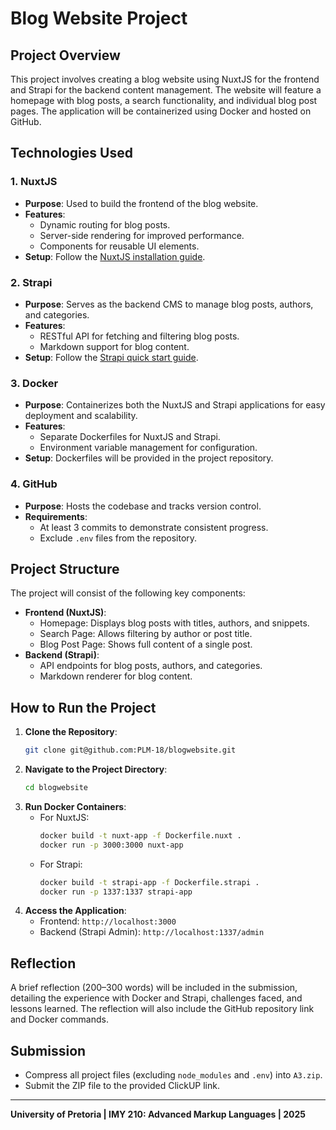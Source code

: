 # Blog Website Project

## Project Overview
This project involves creating a blog website using NuxtJS for the frontend and Strapi for the backend content management. The website will feature a homepage with blog posts, a search functionality, and individual blog post pages. The application will be containerized using Docker and hosted on GitHub.

## Technologies Used

### 1. **NuxtJS**
- **Purpose**: Used to build the frontend of the blog website.
- **Features**:
  - Dynamic routing for blog posts.
  - Server-side rendering for improved performance.
  - Components for reusable UI elements.
- **Setup**: Follow the [NuxtJS installation guide](https://nuxt.com/docs/getting-started/installation).

### 2. **Strapi**
- **Purpose**: Serves as the backend CMS to manage blog posts, authors, and categories.
- **Features**:
  - RESTful API for fetching and filtering blog posts.
  - Markdown support for blog content.
- **Setup**: Follow the [Strapi quick start guide](https://docs.strap.io/dev-docs/quick-start).

### 3. **Docker**
- **Purpose**: Containerizes both the NuxtJS and Strapi applications for easy deployment and scalability.
- **Features**:
  - Separate Dockerfiles for NuxtJS and Strapi.
  - Environment variable management for configuration.
- **Setup**: Dockerfiles will be provided in the project repository.

### 4. **GitHub**
- **Purpose**: Hosts the codebase and tracks version control.
- **Requirements**:
  - At least 3 commits to demonstrate consistent progress.
  - Exclude `.env` files from the repository.

## Project Structure
The project will consist of the following key components:
- **Frontend (NuxtJS)**:
  - Homepage: Displays blog posts with titles, authors, and snippets.
  - Search Page: Allows filtering by author or post title.
  - Blog Post Page: Shows full content of a single post.
- **Backend (Strapi)**:
  - API endpoints for blog posts, authors, and categories.
  - Markdown renderer for blog content.

## How to Run the Project
1. **Clone the Repository**:
   ```bash
   git clone git@github.com:PLM-18/blogwebsite.git
   ```
2. **Navigate to the Project Directory**:
   ```bash
   cd blogwebsite
   ```
3. **Run Docker Containers**:
   - For NuxtJS:
     ```bash
     docker build -t nuxt-app -f Dockerfile.nuxt .
     docker run -p 3000:3000 nuxt-app
     ```
   - For Strapi:
     ```bash
     docker build -t strapi-app -f Dockerfile.strapi .
     docker run -p 1337:1337 strapi-app
     ```
4. **Access the Application**:
   - Frontend: `http://localhost:3000`
   - Backend (Strapi Admin): `http://localhost:1337/admin`

## Reflection
A brief reflection (200–300 words) will be included in the submission, detailing the experience with Docker and Strapi, challenges faced, and lessons learned. The reflection will also include the GitHub repository link and Docker commands.

## Submission
- Compress all project files (excluding `node_modules` and `.env`) into `A3.zip`.
- Submit the ZIP file to the provided ClickUP link.

---  
**University of Pretoria | IMY 210: Advanced Markup Languages | 2025**
